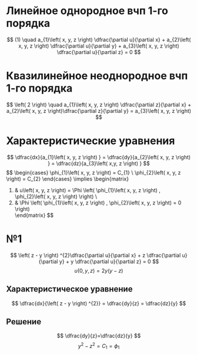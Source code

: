 # Линейное однородное вчп 1-го порядка
$$
(1) \quad  a_{1}\left( x, y, z \right) \dfrac{\partial u}{\partial x} + a_{2}\left( x, y, z \right) \dfrac{\partial u}{\partial y} + a_{3}\left( x, y, z \right) \dfrac{\partial u}{\partial z} = 0
$$
# Квазилинейное неоднородное вчп 1-го порядка
$$
\left( 2 \right)  \quad a_{1}\left( x, y, z \right) \dfrac{\partial z}{\partial x} + a_{2}\left( x, y, z \right)\dfrac{\partial z}{\partial y}  = a_{3}\left( x, y, z \right)  
$$
# Характеристические уравнения
$$
\dfrac{dx}{a_{1}\left( x, y, z \right) } = \dfrac{dy}{a_{2}\left( x, y, z \right) } = \dfrac{dz}{a_{3}\left( x,y, z \right) }
$$
$$
\begin{cases}
\phi_{1}\left( x, y, z \right) = C_{1} \\
\phi_{2}\left( x, y, z \right) = C_{2}
\end{cases} \implies \begin{matrix}
1) & u\left( x, y, z \right) = \Phi \left( \phi_{1}\left( x, y, z \right) , \phi_{2}\left( x, y, z \right)  \right) \\
2)  & \Phi \left( \phi_{1}\left( x, y, z \right) , \phi_{2}\left( x, y, z \right) = 0 \right)  
\end{matrix}
$$
# №1
$$
\left( z - y \right) ^{2}\dfrac{\partial u}{\partial x} + z \dfrac{\partial u}{\partial y} + y \dfrac{\partial u}{\partial z} = 0
$$
$$
u\left( 0, y, z \right) = 2y\left( y - z \right) 
$$
## Характеристическое уравнение
$$
\dfrac{dx}{\left( z - y \right) ^{2}} = \dfrac{dy}{z} = \dfrac{dz}{y}
$$
## Решение
$$
\dfrac{dy}{z}=\dfrac{dz}{y}
$$
$$
y^{2} - z^{2} = C_{1} = \phi_{1}
$$

